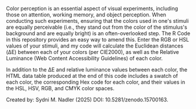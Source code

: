 Color perception is an essential aspect of visual experiments, including those on attention, working memory, and object perception. When conducting such experiments, ensuring that the colors used in one's stimuli are equally perceivable (i.e., they stand out from the color of the stimulus's background and are equally bright) is an often-overlooked step. The R Code in this repository provides an easy way to amend this. Enter the RGB or HSL values of your stimuli, and my code will calculate the Euclidean distances (ΔE) between each of your colors (per CIE2000), as well as the Relative Luminance (Web Content Accessibility Guidelines) of each color. 


In addition to the ΔE and relative luminance values between each color, the HTML data table produced at the end of this code includes a swatch of each color, the corresponding Hex code for each color, and their values in the HSL, HSV, RGB, and CMYK color spaces. 

Created by: Sydni M. Nadler (2025)
DOI: 10.5281/zenodo.15700163.

